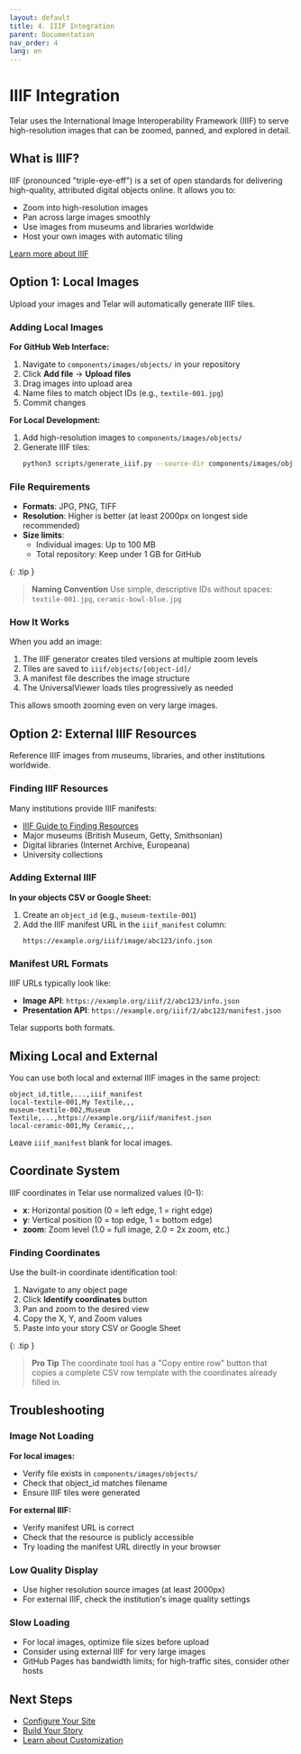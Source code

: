 ```yaml
---
layout: default
title: 4. IIIF Integration
parent: Documentation
nav_order: 4
lang: en
---
```


# IIIF Integration

Telar uses the International Image Interoperability Framework (IIIF) to serve high-resolution images that can be zoomed, panned, and explored in detail.

## What is IIIF?

IIIF (pronounced "triple-eye-eff") is a set of open standards for delivering high-quality, attributed digital objects online. It allows you to:

- Zoom into high-resolution images
- Pan across large images smoothly
- Use images from museums and libraries worldwide
- Host your own images with automatic tiling

[Learn more about IIIF](https://iiif.io/)

## Option 1: Local Images

Upload your images and Telar will automatically generate IIIF tiles.

### Adding Local Images

**For GitHub Web Interface:**

1. Navigate to `components/images/objects/` in your repository
2. Click **Add file** → **Upload files**
3. Drag images into upload area
4. Name files to match object IDs (e.g., `textile-001.jpg`)
5. Commit changes

**For Local Development:**

1. Add high-resolution images to `components/images/objects/`
2. Generate IIIF tiles:
   ```bash
   python3 scripts/generate_iiif.py --source-dir components/images/objects --base-url http://localhost:4000
   ```

### File Requirements

- **Formats**: JPG, PNG, TIFF
- **Resolution**: Higher is better (at least 2000px on longest side recommended)
- **Size limits**:
  - Individual images: Up to 100 MB
  - Total repository: Keep under 1 GB for GitHub

{: .tip }
> **Naming Convention**
> Use simple, descriptive IDs without spaces: `textile-001.jpg`, `ceramic-bowl-blue.jpg`

### How It Works

When you add an image:

1. The IIIF generator creates tiled versions at multiple zoom levels
2. Tiles are saved to `iiif/objects/[object-id]/`
3. A manifest file describes the image structure
4. The UniversalViewer loads tiles progressively as needed

This allows smooth zooming even on very large images.

## Option 2: External IIIF Resources

Reference IIIF images from museums, libraries, and other institutions worldwide.

### Finding IIIF Resources

Many institutions provide IIIF manifests:

- [IIIF Guide to Finding Resources](https://iiif.io/guides/finding_resources/)
- Major museums (British Museum, Getty, Smithsonian)
- Digital libraries (Internet Archive, Europeana)
- University collections

### Adding External IIIF

**In your objects CSV or Google Sheet:**

1. Create an `object_id` (e.g., `museum-textile-001`)
2. Add the IIIF manifest URL in the `iiif_manifest` column:
   ```
   https://example.org/iiif/image/abc123/info.json
   ```

### Manifest URL Formats

IIIF URLs typically look like:

- **Image API**: `https://example.org/iiif/2/abc123/info.json`
- **Presentation API**: `https://example.org/iiif/2/abc123/manifest.json`

Telar supports both formats.

## Mixing Local and External

You can use both local and external IIIF images in the same project:

```csv
object_id,title,...,iiif_manifest
local-textile-001,My Textile,,,
museum-textile-002,Museum Textile,...,https://example.org/iiif/manifest.json
local-ceramic-001,My Ceramic,,,
```

Leave `iiif_manifest` blank for local images.

## Coordinate System

IIIF coordinates in Telar use normalized values (0-1):

- **x**: Horizontal position (0 = left edge, 1 = right edge)
- **y**: Vertical position (0 = top edge, 1 = bottom edge)
- **zoom**: Zoom level (1.0 = full image, 2.0 = 2x zoom, etc.)

### Finding Coordinates

Use the built-in coordinate identification tool:

1. Navigate to any object page
2. Click **Identify coordinates** button
3. Pan and zoom to the desired view
4. Copy the X, Y, and Zoom values
5. Paste into your story CSV or Google Sheet

{: .tip }
> **Pro Tip**
> The coordinate tool has a "Copy entire row" button that copies a complete CSV row template with the coordinates already filled in.

## Troubleshooting

### Image Not Loading

**For local images:**
- Verify file exists in `components/images/objects/`
- Check that object_id matches filename
- Ensure IIIF tiles were generated

**For external IIIF:**
- Verify manifest URL is correct
- Check that the resource is publicly accessible
- Try loading the manifest URL directly in your browser

### Low Quality Display

- Use higher resolution source images (at least 2000px)
- For external IIIF, check the institution's image quality settings

### Slow Loading

- For local images, optimize file sizes before upload
- Consider using external IIIF for very large images
- GitHub Pages has bandwidth limits; for high-traffic sites, consider other hosts

## Next Steps

- [Configure Your Site](/docs/configuration/)
- [Build Your Story](/docs/workflows/github-web/#phase-4-structure-your-story)
- [Learn about Customization](/docs/customization/)

